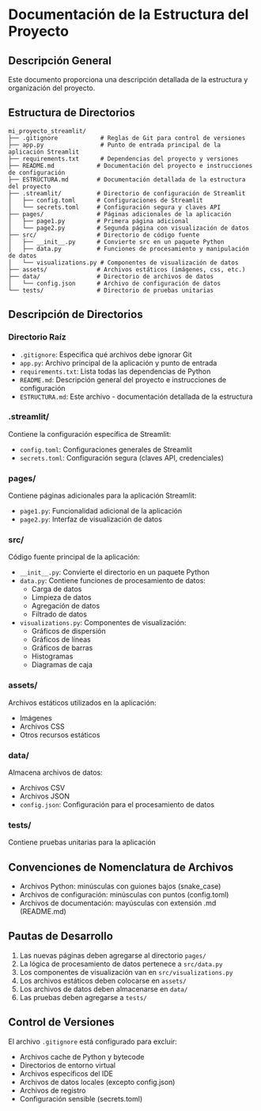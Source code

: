 # Documentación de la Estructura del Proyecto

## Descripción General
Este documento proporciona una descripción detallada de la estructura y organización del proyecto.

## Estructura de Directorios
```
mi_proyecto_streamlit/
├── .gitignore            # Reglas de Git para control de versiones
├── app.py                # Punto de entrada principal de la aplicación Streamlit
├── requirements.txt      # Dependencias del proyecto y versiones
├── README.md            # Documentación del proyecto e instrucciones de configuración
├── ESTRUCTURA.md        # Documentación detallada de la estructura del proyecto
├── .streamlit/          # Directorio de configuración de Streamlit
│   ├── config.toml      # Configuraciones de Streamlit
│   └── secrets.toml     # Configuración segura y claves API
├── pages/               # Páginas adicionales de la aplicación
│   ├── page1.py         # Primera página adicional
│   └── page2.py         # Segunda página con visualización de datos
├── src/                 # Directorio de código fuente
│   ├── __init__.py      # Convierte src en un paquete Python
│   ├── data.py          # Funciones de procesamiento y manipulación de datos
│   └── visualizations.py # Componentes de visualización de datos
├── assets/              # Archivos estáticos (imágenes, css, etc.)
├── data/                # Directorio de archivos de datos
│   └── config.json      # Archivo de configuración de datos
└── tests/               # Directorio de pruebas unitarias
```

## Descripción de Directorios

### Directorio Raíz
- `.gitignore`: Especifica qué archivos debe ignorar Git
- `app.py`: Archivo principal de la aplicación y punto de entrada
- `requirements.txt`: Lista todas las dependencias de Python
- `README.md`: Descripción general del proyecto e instrucciones de configuración
- `ESTRUCTURA.md`: Este archivo - documentación detallada de la estructura

### .streamlit/
Contiene la configuración específica de Streamlit:
- `config.toml`: Configuraciones generales de Streamlit
- `secrets.toml`: Configuración segura (claves API, credenciales)

### pages/
Contiene páginas adicionales para la aplicación Streamlit:
- `page1.py`: Funcionalidad adicional de la aplicación
- `page2.py`: Interfaz de visualización de datos

### src/
Código fuente principal de la aplicación:
- `__init__.py`: Convierte el directorio en un paquete Python
- `data.py`: Contiene funciones de procesamiento de datos:
  - Carga de datos
  - Limpieza de datos
  - Agregación de datos
  - Filtrado de datos
- `visualizations.py`: Componentes de visualización:
  - Gráficos de dispersión
  - Gráficos de líneas
  - Gráficos de barras
  - Histogramas
  - Diagramas de caja

### assets/
Archivos estáticos utilizados en la aplicación:
- Imágenes
- Archivos CSS
- Otros recursos estáticos

### data/
Almacena archivos de datos:
- Archivos CSV
- Archivos JSON
- `config.json`: Configuración para el procesamiento de datos

### tests/
Contiene pruebas unitarias para la aplicación

## Convenciones de Nomenclatura de Archivos
- Archivos Python: minúsculas con guiones bajos (snake_case)
- Archivos de configuración: minúsculas con puntos (config.toml)
- Archivos de documentación: mayúsculas con extensión .md (README.md)

## Pautas de Desarrollo
1. Las nuevas páginas deben agregarse al directorio `pages/`
2. La lógica de procesamiento de datos pertenece a `src/data.py`
3. Los componentes de visualización van en `src/visualizations.py`
4. Los archivos estáticos deben colocarse en `assets/`
5. Los archivos de datos deben almacenarse en `data/`
6. Las pruebas deben agregarse a `tests/`

## Control de Versiones
El archivo `.gitignore` está configurado para excluir:
- Archivos cache de Python y bytecode
- Directorios de entorno virtual
- Archivos específicos del IDE
- Archivos de datos locales (excepto config.json)
- Archivos de registro
- Configuración sensible (secrets.toml)